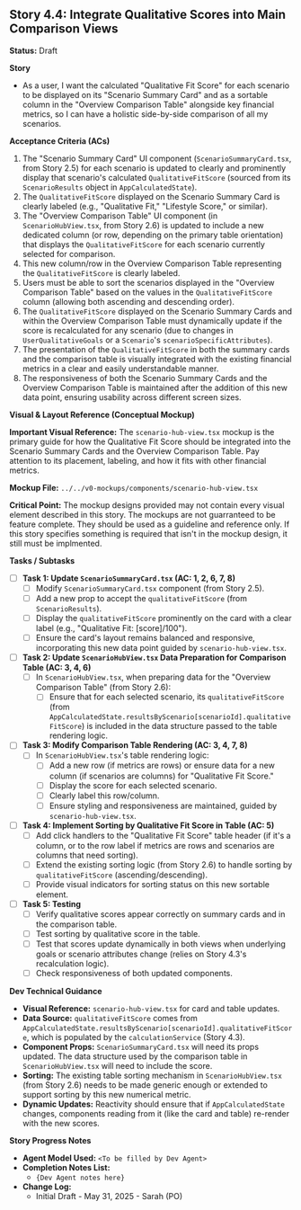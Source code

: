 ## Story 4.4: Integrate Qualitative Scores into Main Comparison Views

**Status:** Draft

**Story**
- As a user, I want the calculated "Qualitative Fit Score" for each scenario to be displayed on its "Scenario Summary Card" and as a sortable column in the "Overview Comparison Table" alongside key financial metrics, so I can have a holistic side-by-side comparison of all my scenarios.

**Acceptance Criteria (ACs)**
1.  The "Scenario Summary Card" UI component (`ScenarioSummaryCard.tsx`, from Story 2.5) for each scenario is updated to clearly and prominently display that scenario's calculated `QualitativeFitScore` (sourced from its `ScenarioResults` object in `AppCalculatedState`).
2.  The `QualitativeFitScore` displayed on the Scenario Summary Card is clearly labeled (e.g., "Qualitative Fit," "Lifestyle Score," or similar).
3.  The "Overview Comparison Table" UI component (in `ScenarioHubView.tsx`, from Story 2.6) is updated to include a new dedicated column (or row, depending on the primary table orientation) that displays the `QualitativeFitScore` for each scenario currently selected for comparison.
4.  This new column/row in the Overview Comparison Table representing the `QualitativeFitScore` is clearly labeled.
5.  Users must be able to sort the scenarios displayed in the "Overview Comparison Table" based on the values in the `QualitativeFitScore` column (allowing both ascending and descending order).
6.  The `QualitativeFitScore` displayed on the Scenario Summary Cards and within the Overview Comparison Table must dynamically update if the score is recalculated for any scenario (due to changes in `UserQualitativeGoals` or a `Scenario`'s `scenarioSpecificAttributes`).
7.  The presentation of the `QualitativeFitScore` in both the summary cards and the comparison table is visually integrated with the existing financial metrics in a clear and easily understandable manner.
8.  The responsiveness of both the Scenario Summary Cards and the Overview Comparison Table is maintained after the addition of this new data point, ensuring usability across different screen sizes.

**Visual & Layout Reference (Conceptual Mockup)**

**Important Visual Reference:** The `scenario-hub-view.tsx` mockup is the primary guide for how the Qualitative Fit Score should be integrated into the Scenario Summary Cards and the Overview Comparison Table. Pay attention to its placement, labeling, and how it fits with other financial metrics.

**Mockup File:** `../../v0-mockups/components/scenario-hub-view.tsx`

**Critical Point:** The mockup designs provided may not contain every visual element described in this story. The mockups are not guarranteed to be feature complete. They should be used as a guideline and reference only. If this story specifies something is required that isn't in the mockup design, it still must be implmented.

**Tasks / Subtasks**
- [ ] **Task 1: Update `ScenarioSummaryCard.tsx` (AC: 1, 2, 6, 7, 8)**
    - [ ] Modify `ScenarioSummaryCard.tsx` component (from Story 2.5).
    - [ ] Add a new prop to accept the `qualitativeFitScore` (from `ScenarioResults`).
    - [ ] Display the `qualitativeFitScore` prominently on the card with a clear label (e.g., "Qualitative Fit: [score]/100").
    - [ ] Ensure the card's layout remains balanced and responsive, incorporating this new data point guided by `scenario-hub-view.tsx`.
- [ ] **Task 2: Update `ScenarioHubView.tsx` Data Preparation for Comparison Table (AC: 3, 4, 6)**
    - [ ] In `ScenarioHubView.tsx`, when preparing data for the "Overview Comparison Table" (from Story 2.6):
        - [ ] Ensure that for each selected scenario, its `qualitativeFitScore` (from `AppCalculatedState.resultsByScenario[scenarioId].qualitativeFitScore`) is included in the data structure passed to the table rendering logic.
- [ ] **Task 3: Modify Comparison Table Rendering (AC: 3, 4, 7, 8)**
    - [ ] In `ScenarioHubView.tsx`'s table rendering logic:
        - [ ] Add a new row (if metrics are rows) or ensure data for a new column (if scenarios are columns) for "Qualitative Fit Score."
        - [ ] Display the score for each selected scenario.
        - [ ] Clearly label this row/column.
        - [ ] Ensure styling and responsiveness are maintained, guided by `scenario-hub-view.tsx`.
- [ ] **Task 4: Implement Sorting by Qualitative Fit Score in Table (AC: 5)**
    - [ ] Add click handlers to the "Qualitative Fit Score" table header (if it's a column, or to the row label if metrics are rows and scenarios are columns that need sorting).
    - [ ] Extend the existing sorting logic (from Story 2.6) to handle sorting by `qualitativeFitScore` (ascending/descending).
    - [ ] Provide visual indicators for sorting status on this new sortable element.
- [ ] **Task 5: Testing**
    - [ ] Verify qualitative scores appear correctly on summary cards and in the comparison table.
    - [ ] Test sorting by qualitative score in the table.
    - [ ] Test that scores update dynamically in both views when underlying goals or scenario attributes change (relies on Story 4.3's recalculation logic).
    - [ ] Check responsiveness of both updated components.

**Dev Technical Guidance**
-   **Visual Reference:** `scenario-hub-view.tsx` for card and table updates.
-   **Data Source:** `qualitativeFitScore` comes from `AppCalculatedState.resultsByScenario[scenarioId].qualitativeFitScore`, which is populated by the `calculationService` (Story 4.3).
-   **Component Props:** `ScenarioSummaryCard.tsx` will need its props updated. The data structure used by the comparison table in `ScenarioHubView.tsx` will need to include the score.
-   **Sorting:** The existing table sorting mechanism in `ScenarioHubView.tsx` (from Story 2.6) needs to be made generic enough or extended to support sorting by this new numerical metric.
-   **Dynamic Updates:** Reactivity should ensure that if `AppCalculatedState` changes, components reading from it (like the card and table) re-render with the new scores.

**Story Progress Notes**
* **Agent Model Used:** `<To be filled by Dev Agent>`
* **Completion Notes List:**
    * `{Dev Agent notes here}`
* **Change Log:**
    * Initial Draft - May 31, 2025 - Sarah (PO)
